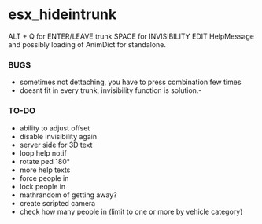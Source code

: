 # esx_hideintrunk

ALT + Q for ENTER/LEAVE trunk
SPACE for INVISIBILITY
EDIT HelpMessage and possibly loading of AnimDict for standalone.

### BUGS ####
- sometimes not dettaching, you have to press combination few times
- doesnt fit in every trunk, invisibility function is solution.-


### TO-DO ###
- ability to adjust offset
- disable invisibility again
- server side for 3D text
- loop help notif
- rotate ped 180°
- more help texts
- force people in
- lock people in
- mathrandom of getting away?
- create scripted camera
- check how many people in (limit to one or more by vehicle category)
